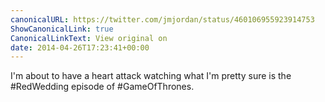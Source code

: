 ```yaml
---
canonicalURL: https://twitter.com/jmjordan/status/460106955923914753
ShowCanonicalLink: true
CanonicalLinkText: View original on
date: 2014-04-26T17:23:41+00:00
---
```

I'm about to have a heart attack watching what I'm pretty sure is the #RedWedding episode of #GameOfThrones.